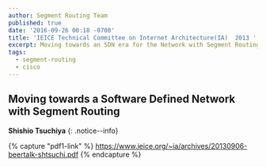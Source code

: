```yaml
---
author: Segment Routing Team
published: true
date: '2016-09-26 00:18 -0700'
title: 'IEICE Technical Committee on Internet Architecture(IA)  2013 '
excerpt: Moving towards an SDN era for the Network with Segment Routing
tags:
  - segment-routing
  - cisco
---
```


## Moving towards a Software Defined Network with Segment Routing

**Shishio Tsuchiya**
{: .notice--info}  

{% capture "pdf1-link" %}
https://www.ieice.org/~ia/archives/20130906-beertalk-shtsuchi.pdf
{% endcapture %}

<div id="pdf1"></div>
<script>
        PDFObject.embed("{{ pdf1-link }}",
                        "#pdf1",
                        {height: "500px"});
</script>
